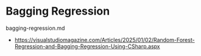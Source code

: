 # Bagging Regression

bagging-regression.md

*   https://visualstudiomagazine.com/Articles/2025/01/02/Random-Forest-Regression-and-Bagging-Regression-Using-CSharp.aspx

